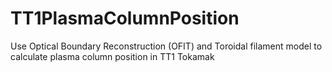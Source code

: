 # TT1PlasmaColumnPosition
Use Optical Boundary Reconstruction (OFIT) and Toroidal filament model to calculate plasma column position in TT1 Tokamak
